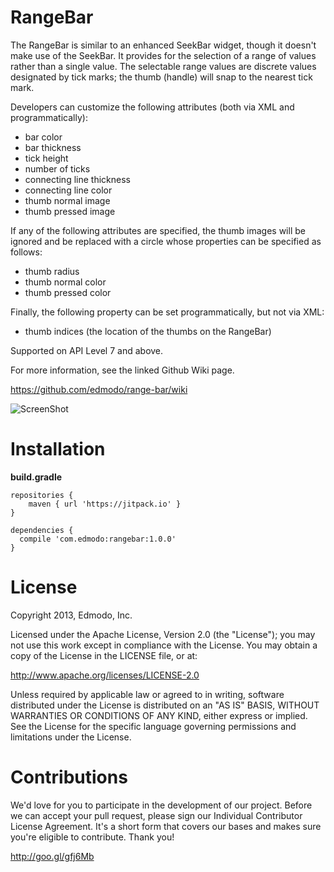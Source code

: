 RangeBar
=======
The RangeBar is similar to an enhanced SeekBar widget, though it doesn't make use of the SeekBar. It provides for the selection of a range of values rather than a single value. The selectable range values are discrete values designated by tick marks; the thumb (handle) will snap to the nearest tick mark.

Developers can customize the following attributes (both via XML and programmatically):

- bar color
- bar thickness
- tick height
- number of ticks
- connecting line thickness
- connecting line color
- thumb normal image
- thumb pressed image

If any of the following attributes are specified, the thumb images will be ignored and be replaced with a circle whose properties can be specified as follows:
- thumb radius
- thumb normal color
- thumb pressed color

Finally, the following property can be set programmatically, but not via XML:
- thumb indices (the location of the thumbs on the RangeBar)

Supported on API Level 7 and above.

For more information, see the linked Github Wiki page.

https://github.com/edmodo/range-bar/wiki

![ScreenShot](http://i.imgur.com/q85GhRjl.png)

Installation
=======

**build.gradle**

	repositories {
        maven { url 'https://jitpack.io' }
	}

	dependencies {
	  compile 'com.edmodo:rangebar:1.0.0'
	}

License
=======
Copyright 2013, Edmodo, Inc. 

Licensed under the Apache License, Version 2.0 (the "License"); you may not use this work except in compliance with the License.
You may obtain a copy of the License in the LICENSE file, or at:

http://www.apache.org/licenses/LICENSE-2.0

Unless required by applicable law or agreed to in writing, software distributed under the License is distributed on an "AS IS" BASIS, WITHOUT WARRANTIES OR CONDITIONS OF ANY KIND, either express or implied. See the License for the specific language governing permissions and limitations under the License.

Contributions
=======

We'd love for you to participate in the development of our project. Before we can accept your pull request, please sign our Individual Contributor License Agreement. It's a short form that covers our bases and makes sure you're eligible to contribute. Thank you!

http://goo.gl/gfj6Mb
